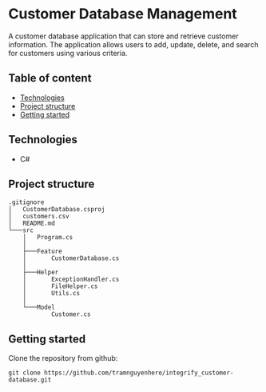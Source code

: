 # Customer Database Management

A customer database application that can store and retrieve customer information. The application allows users to add, update, delete, and search for customers using various criteria.

## Table of content

- [Technologies](#technologies)
- [Project structure](#project-structure)
- [Getting started](#getting-started)

<a name="technologies"></a>

## Technologies

- C#

<a name="project-structure"></a>

## Project structure

```
.gitignore
│   CustomerDatabase.csproj
│   customers.csv
│   README.md
└───src
    │   Program.cs
    │
    ├───Feature
    │       CustomerDatabase.cs
    │
    ├───Helper
    │       ExceptionHandler.cs
    │       FileHelper.cs
    │       Utils.cs
    │
    └───Model
            Customer.cs
```

<a name="getting-started"></a>

## Getting started

Clone the repository from github:

```
git clone https://github.com/tramnguyenhere/integrify_customer-database.git
```
